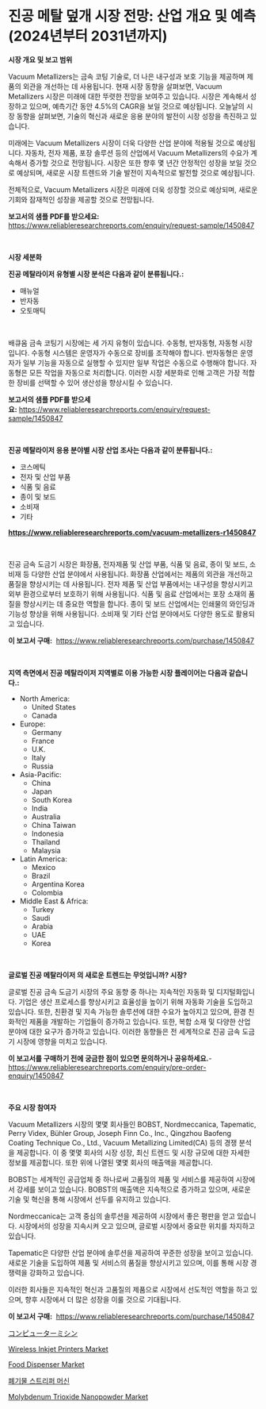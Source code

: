 <p><h1>진공 메탈 덮개 시장 전망: 산업 개요 및 예측 (2024년부터 2031년까지)</h1></p><p><strong>시장 개요 및 보고 범위</strong></p>
<p><p>Vacuum Metallizers는 금속 코팅 기술로, 더 나은 내구성과 보호 기능을 제공하며 제품의 외관을 개선하는 데 사용됩니다. 현재 시장 동향을 살펴보면, Vacuum Metallizers 시장은 미래에 대한 뚜렷한 전망을 보여주고 있습니다. 시장은 계속해서 성장하고 있으며, 예측기간 동안 4.5%의 CAGR을 보일 것으로 예상됩니다. 오늘날의 시장 동향을 살펴보면, 기술의 혁신과 새로운 응용 분야의 발전이 시장 성장을 촉진하고 있습니다.</p><p>미래에는 Vacuum Metallizers 시장이 더욱 다양한 산업 분야에 적용될 것으로 예상됩니다. 자동차, 전자 제품, 포장 솔루션 등의 산업에서 Vacuum Metallizers의 수요가 계속해서 증가할 것으로 전망됩니다. 시장은 또한 향후 몇 년간 안정적인 성장을 보일 것으로 예상되며, 새로운 시장 트렌드와 기술 발전이 지속적으로 발전할 것으로 예상됩니다.</p><p>전체적으로, Vacuum Metallizers 시장은 미래에 더욱 성장할 것으로 예상되며, 새로운 기회와 잠재적인 성장을 제공할 것으로 전망됩니다.</p></p>
<p><strong>보고서의 샘플 PDF를 받으세요:</strong> <a href="https://www.reliableresearchreports.com/enquiry/request-sample/1450847">https://www.reliableresearchreports.com/enquiry/request-sample/1450847</a></p>
<p>&nbsp;</p>
<p><strong>시장 세분화</strong></p>
<p><strong>진공 메탈라이저 유형별 시장 분석은 다음과 같이 분류됩니다.:</strong></p>
<p><ul><li>매뉴얼</li><li>반자동</li><li>오토매틱</li></ul></p>
<p>&nbsp;</p>
<p><p>배큐움 금속 코팅기 시장에는 세 가지 유형이 있습니다. 수동형, 반자동형, 자동형 시장입니다. 수동형 시스템은 운영자가 수동으로 장비를 조작해야 합니다. 반자동형은 운영자가 일부 기능을 자동으로 실행할 수 있지만 일부 작업은 수동으로 수행해야 합니다. 자동형은 모든 작업을 자동으로 처리합니다. 이러한 시장 세분화로 인해 고객은 가장 적합한 장비를 선택할 수 있어 생산성을 향상시킬 수 있습니다.</p></p>
<p><strong>보고서의 샘플 PDF를 받으세요:</strong>&nbsp;<a href="https://www.reliableresearchreports.com/enquiry/request-sample/1450847">https://www.reliableresearchreports.com/enquiry/request-sample/1450847</a></p>
<p>&nbsp;</p>
<p><strong> 진공 메탈라이저 응용 분야별 시장 산업 조사는 다음과 같이 분류됩니다.:</strong></p>
<p><ul><li>코스메틱</li><li>전자 및 산업 부품</li><li>식품 및 음료</li><li>종이 및 보드</li><li>소비재</li><li>기타</li></ul></p>
<p><strong><a href="https://www.reliableresearchreports.com/vacuum-metallizers-r1450847">https://www.reliableresearchreports.com/vacuum-metallizers-r1450847</a></strong></p>
<p>&nbsp;</p>
<p><p>진공 금속 도금기 시장은 화장품, 전자제품 및 산업 부품, 식품 및 음료, 종이 및 보드, 소비재 등 다양한 산업 분야에서 사용됩니다. 화장품 산업에서는 제품의 외관을 개선하고 품질을 향상시키는 데 사용됩니다. 전자 제품 및 산업 부품에서는 내구성을 향상시키고 외부 환경으로부터 보호하기 위해 사용됩니다. 식품 및 음료 산업에서는 포장 소재의 품질을 향상시키는 데 중요한 역할을 합니다. 종이 및 보드 산업에서는 인쇄물의 와인딩과 기능성 향상을 위해 사용됩니다. 소비재 및 기타 산업 분야에서도 다양한 용도로 활용되고 있습니다.</p></p>
<p><strong>이 보고서 구매:</strong>&nbsp; <a href="https://www.reliableresearchreports.com/purchase/1450847">https://www.reliableresearchreports.com/purchase/1450847</a></p>
<p>&nbsp;</p>
<p><strong>지역 측면에서 진공 메탈라이저 지역별로 이용 가능한 시장 플레이어는 다음과 같습니다.:</strong></p>
<p><ul>
    <li>
        North America:
        <ul>
            <li>United States</li>
            <li>Canada</li>
        </ul>
    </li>
    <li>
        Europe:
        <ul>
            <li>Germany</li>
            <li>France</li>
            <li>U.K.</li>
            <li>Italy</li>
            <li>Russia</li>
        </ul>
    </li>
    <li>
        Asia-Pacific:
        <ul>
            <li>China</li>
            <li>Japan</li>
            <li>South Korea</li>
            <li>India</li>
            <li>Australia</li>
            <li>China Taiwan</li>
            <li>Indonesia</li>
            <li>Thailand</li>
            <li>Malaysia</li>
        </ul>
    </li>
    <li>
        Latin America:
        <ul>
            <li>Mexico</li>
            <li>Brazil</li>
            <li>Argentina Korea</li>
            <li>Colombia</li>
        </ul>
    </li>
    <li>
        Middle East & Africa:
        <ul>
            <li>Turkey</li>
            <li>Saudi</li>
            <li>Arabia</li>
            <li>UAE</li>
            <li>Korea</li>
        </ul>
    </li>
    </ul></p>
<p>&nbsp;</p>
<p><strong>글로벌 진공 메탈라이저 의 새로운 트렌드는 무엇입니까? 시장?</strong></p>
<p><p>글로벌 진공 금속 도금기 시장의 주요 동향 중 하나는 지속적인 자동화 및 디지털화입니다. 기업은 생산 프로세스를 향상시키고 효율성을 높이기 위해 자동화 기술을 도입하고 있습니다. 또한, 친환경 및 지속 가능한 솔루션에 대한 수요가 높아지고 있으며, 환경 친화적인 제품을 개발하는 기업들이 증가하고 있습니다. 또한, 복합 소재 및 다양한 산업 분야에 대한 요구가 증가하고 있습니다. 이러한 동향들은 전 세계적으로 진공 금속 도금기 시장에 영향을 미치고 있습니다.</p></p>
<p><strong>이 보고서를 구매하기 전에 궁금한 점이 있으면 문의하거나 공유하세요.</strong>- <a href="https://www.reliableresearchreports.com/enquiry/pre-order-enquiry/1450847">https://www.reliableresearchreports.com/enquiry/pre-order-enquiry/1450847</a></p>
<p>&nbsp;</p>
<p><strong>주요 시장 참여자</strong></p>
<p><p>Vacuum Metallizers 시장의 몇몇 회사들인 BOBST, Nordmeccanica, Tapematic, Perry Videx, Bühler Group, Joseph Finn Co., Inc., Qingzhou Baofeng Coating Technique Co., Ltd., Vacuum Metallizing Limited(CA) 등의 경쟁 분석을 제공합니다. 이 중 몇몇 회사의 시장 성장, 최신 트렌드 및 시장 규모에 대한 자세한 정보를 제공합니다. 또한 위에 나열된 몇몇 회사의 매출액을 제공합니다.</p><p>BOBST는 세계적인 공급업체 중 하나로써 고품질의 제품 및 서비스를 제공하여 시장에서 강세를 보이고 있습니다. BOBST의 매출액은 지속적으로 증가하고 있으며, 새로운 기술 및 혁신을 통해 시장에서 선두를 유지하고 있습니다.</p><p>Nordmeccanica는 고객 중심의 솔루션을 제공하여 시장에서 좋은 평판을 얻고 있습니다. 시장에서의 성장을 지속시켜 오고 있으며, 글로벌 시장에서 중요한 위치를 차지하고 있습니다.</p><p>Tapematic은 다양한 산업 분야에 솔루션을 제공하여 꾸준한 성장을 보이고 있습니다. 새로운 기술을 도입하여 제품 및 서비스의 품질을 향상시키고 있으며, 이를 통해 시장 경쟁력을 강화하고 있습니다.</p><p>이러한 회사들은 지속적인 혁신과 고품질의 제품으로 시장에서 선도적인 역할을 하고 있으며, 향후 시장에서 더 많은 성장을 이룰 것으로 기대됩니다.</p></p>
<p><strong>이 보고서 구매:</strong>&nbsp;&nbsp;<a href="https://www.reliableresearchreports.com/purchase/1450847">https://www.reliableresearchreports.com/purchase/1450847</a></p>
<p><p><a href="https://github.com/DonaldShaw1965/Market-Research-Report-List-1/blob/main/677652622499.md">コンピューターミシン</a></p><p><a href="https://github.com/redneck06/Market-Research-Report-List-2/blob/main/wireless-inkjet-printers-market.md">Wireless Inkjet Printers Market</a></p><p><a href="https://github.com/nicoletavirag/Market-Research-Report-List-2/blob/main/food-dispenser-market.md">Food Dispenser Market</a></p><p><a href="https://github.com/vs019sa3m8x/Market-Research-Report-List-1/blob/main/510721220568.md">폐기물 스트리퍼 머신</a></p><p><a href="https://issuu.com/reportprime-2/docs/molybdenum-trioxide-nanopowder-market-size-2030.pp">Molybdenum Trioxide Nanopowder Market</a></p></p>
